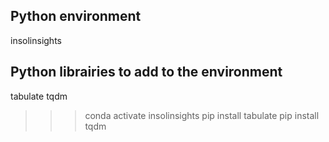 ## Python environment

insolinsights

## Python librairies to add to the environment 

tabulate
tqdm

>>>conda activate insolinsights
>>>pip install tabulate
>>>pip install tqdm
